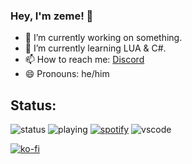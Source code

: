 ### Hey, I'm zeme! 👋

- 🔭 I’m currently working on something.
- 🌱 I’m currently learning LUA & C#.
- 📫 How to reach me: [Discord](https://discord.com/users/544907492342366229)
- 😄 Pronouns: he/him

## Status:
![status](https://api.statusbadges.me/badge/status/544907492342366229?style=for-the-badge) ![playing](https://api.statusbadges.me/badge/playing/544907492342366229?style=for-the-badge)
[![spotify](https://api.statusbadges.me/badge/spotify/544907492342366229?style=for-the-badge)](https://api.statusbadges.me/openspotify/544907492342366229) ![vscode](https://api.statusbadges.me/badge/vscode/544907492342366229?style=for-the-badge)



[![ko-fi](https://ko-fi.com/img/githubbutton_sm.svg)](https://ko-fi.com/B0B35MG9U)
